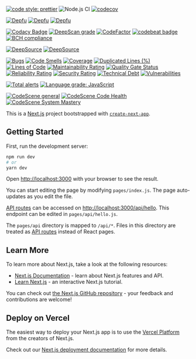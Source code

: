 [![code style: prettier](https://img.shields.io/badge/code_style-prettier-ff69b4.svg?style=flat-square)](https://github.com/prettier/prettier)
![Node.js CI](https://github.com/yurikrupnik/mussia5-next/workflows/Node.js%20CI/badge.svg)
[![codecov](https://codecov.io/gh/yurikrupnik/mussia5-next/branch/main/graph/badge.svg?token=HE275XMUUJ)](https://codecov.io/gh/yurikrupnik/mussia5-next)

[![Depfu](https://badges.depfu.com/badges/20eba711fa82845bfd63a8401acf219a/status.svg)](https://depfu.com)
[![Depfu](https://badges.depfu.com/badges/20eba711fa82845bfd63a8401acf219a/overview.svg)](https://depfu.com/github/yurikrupnik/mussia5-next?project_id=21659)
[![Depfu](https://badges.depfu.com/badges/20eba711fa82845bfd63a8401acf219a/count.svg)](https://depfu.com/github/yurikrupnik/mussia5-next?project_id=21659)

[![Codacy Badge](https://api.codacy.com/project/badge/Grade/99f290f378fb47bcad939f0db2803923)](https://app.codacy.com/gh/yurikrupnik/mussia5-next?utm_source=github.com&utm_medium=referral&utm_content=yurikrupnik/mussia5-next&utm_campaign=Badge_Grade)
[![DeepScan grade](https://deepscan.io/api/teams/12695/projects/15729/branches/318942/badge/grade.svg)](https://deepscan.io/dashboard#view=project&tid=12695&pid=15729&bid=318942)
[![CodeFactor](https://www.codefactor.io/repository/github/yurikrupnik/mussia5-next/badge)](https://www.codefactor.io/repository/github/yurikrupnik/mussia5-next)
[![codebeat badge](https://codebeat.co/badges/ee3e2040-5278-4aa7-9747-4e761971a644)](https://codebeat.co/projects/github-com-yurikrupnik-mussia5-next-main)
[![BCH compliance](https://bettercodehub.com/edge/badge/yurikrupnik/mussia5-next?branch=main)](https://bettercodehub.com/)

[![DeepSource](https://deepsource.io/gh/yurikrupnik/mussia5-next.svg/?label=active+issues&show_trend=true)](https://deepsource.io/gh/yurikrupnik/mussia5-next/?ref=repository-badge)
[![DeepSource](https://deepsource.io/gh/yurikrupnik/mussia5-next.svg/?label=resolved+issues&show_trend=true)](https://deepsource.io/gh/yurikrupnik/mussia5-next/?ref=repository-badge)

[![Bugs](https://sonarcloud.io/api/project_badges/measure?project=yurikrupnik_mussia5-next&metric=bugs)](https://sonarcloud.io/dashboard?id=yurikrupnik_mussia5-next)
[![Code Smells](https://sonarcloud.io/api/project_badges/measure?project=yurikrupnik_mussia5-next&metric=code_smells)](https://sonarcloud.io/dashboard?id=yurikrupnik_mussia5-next)
[![Coverage](https://sonarcloud.io/api/project_badges/measure?project=yurikrupnik_mussia5-next&metric=coverage)](https://sonarcloud.io/dashboard?id=yurikrupnik_mussia5-next)
[![Duplicated Lines (%)](https://sonarcloud.io/api/project_badges/measure?project=yurikrupnik_mussia5-next&metric=duplicated_lines_density)](https://sonarcloud.io/dashboard?id=yurikrupnik_mussia5-next)
[![Lines of Code](https://sonarcloud.io/api/project_badges/measure?project=yurikrupnik_mussia5-next&metric=ncloc)](https://sonarcloud.io/dashboard?id=yurikrupnik_mussia5-next)
[![Maintainability Rating](https://sonarcloud.io/api/project_badges/measure?project=yurikrupnik_mussia5-next&metric=sqale_rating)](https://sonarcloud.io/dashboard?id=yurikrupnik_mussia5-next)
[![Quality Gate Status](https://sonarcloud.io/api/project_badges/measure?project=yurikrupnik_mussia5-next&metric=alert_status)](https://sonarcloud.io/dashboard?id=yurikrupnik_mussia5-next)
[![Reliability Rating](https://sonarcloud.io/api/project_badges/measure?project=yurikrupnik_mussia5-next&metric=reliability_rating)](https://sonarcloud.io/dashboard?id=yurikrupnik_mussia5-next)
[![Security Rating](https://sonarcloud.io/api/project_badges/measure?project=yurikrupnik_mussia5-next&metric=security_rating)](https://sonarcloud.io/dashboard?id=yurikrupnik_mussia5-next)
[![Technical Debt](https://sonarcloud.io/api/project_badges/measure?project=yurikrupnik_mussia5-next&metric=sqale_index)](https://sonarcloud.io/dashboard?id=yurikrupnik_mussia5-next)
[![Vulnerabilities](https://sonarcloud.io/api/project_badges/measure?project=yurikrupnik_mussia5-next&metric=vulnerabilities)](https://sonarcloud.io/dashboard?id=yurikrupnik_mussia5-next)

[![Total alerts](https://img.shields.io/lgtm/alerts/g/yurikrupnik/mussia5-next.svg?logo=lgtm&logoWidth=18)](https://lgtm.com/projects/g/yurikrupnik/mussia5-next/alerts/)
[![Language grade: JavaScript](https://img.shields.io/lgtm/grade/javascript/g/yurikrupnik/mussia5-next.svg?logo=lgtm&logoWidth=18)](https://lgtm.com/projects/g/yurikrupnik/mussia5-next/context:javascript)

[![CodeScene general](https://codescene.io/images/analyzed-by-codescene-badge.svg)](https://codescene.io/projects/12553)
[![CodeScene Code Health](https://codescene.io/projects/12553/status-badges/code-health)](https://codescene.io/projects/12553)
[![CodeScene System Mastery](https://codescene.io/projects/12553/status-badges/system-mastery)](https://codescene.io/projects/12553)

This is a [Next.js](https://nextjs.org/) project bootstrapped with [`create-next-app`](https://github.com/vercel/next.js/tree/canary/packages/create-next-app).

## Getting Started

First, run the development server:

```bash
npm run dev
# or
yarn dev
```

Open [http://localhost:3000](http://localhost:3000) with your browser to see the result.

You can start editing the page by modifying `pages/index.js`. The page auto-updates as you edit the file.

[API routes](https://nextjs.org/docs/api-routes/introduction) can be accessed on [http://localhost:3000/api/hello](http://localhost:3000/api/hello). This endpoint can be edited in `pages/api/hello.js`.

The `pages/api` directory is mapped to `/api/*`. Files in this directory are treated as [API routes](https://nextjs.org/docs/api-routes/introduction) instead of React pages.

## Learn More

To learn more about Next.js, take a look at the following resources:

-   [Next.js Documentation](https://nextjs.org/docs) - learn about Next.js features and API.
-   [Learn Next.js](https://nextjs.org/learn) - an interactive Next.js tutorial.

You can check out [the Next.js GitHub repository](https://github.com/vercel/next.js/) - your feedback and contributions are welcome!

## Deploy on Vercel

The easiest way to deploy your Next.js app is to use the [Vercel Platform](https://vercel.com/import?utm_medium=default-template&filter=next.js&utm_source=create-next-app&utm_campaign=create-next-app-readme) from the creators of Next.js.

Check out our [Next.js deployment documentation](https://nextjs.org/docs/deployment) for more details.
